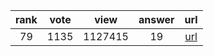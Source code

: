 
| rank | vote | view | answer | url |
|:-:|:-:|:-:|:-:|:-:|
|79|1135|1127415|19| [url](http://stackoverflow.com/questions/2600191/how-to-count-the-occurrences-of-a-list-item) |
